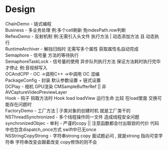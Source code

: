 # Design
ChainDemo           - 链式编程 <br>
Business            - 多业务处理 例:多个cell刷新 免indexPath.row判断 <br>
ReflexDemo          - 反射机制  例:无需引入头文件 执行方法 | 动态添加方法 且 动态执行 <br>
RuntimeArchiver     - 解挡归档时 无需写多个属性  获取属性名自动完成 <br>
Semaphore           - 信号量 方法的等待执行 <br>
SemaphoreTaskLock   - 信号量的使用 异步队列执行方法 保证方法耗时执行完毕 才停止 例:音视频写入 <br>
OCAndCPP            - OC ->调用C++ ->中调用 OC  混编<br>
PackageConfig       - 封装 默认参数设置 + 链式设置 <br>
DCPlay              - 相机 GPU渲染 CMSampleBufferRef || 非AVCaptureVideoPreviewLayer <br>
Hook                - 钩子 钩取方法时 Hook load loadView 运行生命 比较 在load里面 交换可能存在问题时 <br>
FactoryDemo         - 工厂方法 | 子类对象的创建时机 就是工厂类干的 <br>
NSThreadSynchronized - 多个线程操作同一文件 造成线程安全问题 <br>
synchronizedObjec    - 单利 - 严谨的copy || 注意函数都会付出取锁的代价 代码中也包含dispatch_once方式 swift中已无once <br>
NSStringCopyStrong   - 字符串strong copy 面试题必问 , 就是strong 指向可变字符串 字符串改变会跟着改变 copy修饰的则不会 <br>
